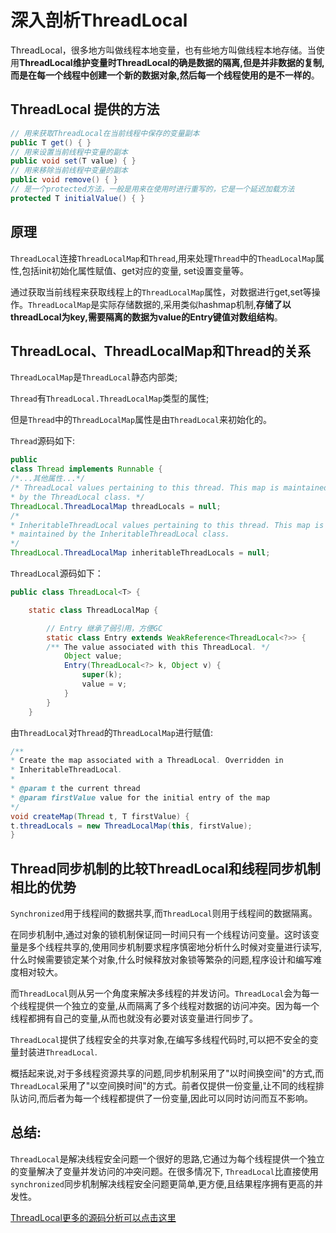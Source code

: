 # 深入剖析ThreadLocal

ThreadLocal，很多地方叫做线程本地变量，也有些地方叫做线程本地存储。当使用**ThreadLocal维护变量时ThreadLocal的确是数据的隔离,但是并非数据的复制,而是在每一个线程中创建一个新的数据对象,然后每一个线程使用的是不一样的**。

## ThreadLocal 提供的方法

```java
// 用来获取ThreadLocal在当前线程中保存的变量副本
public T get() { }
// 用来设置当前线程中变量的副本
public void set(T value) { }
// 用来移除当前线程中变量的副本
public void remove() { }
// 是一个protected方法，一般是用来在使用时进行重写的，它是一个延迟加载方法
protected T initialValue() { }
```

## 原理
`ThreadLocal`连接`ThreadLocalMap`和`Thread`,用来处理`Thread`中的`TheadLocalMap`属性,包括init初始化属性赋值、get对应的变量, set设置变量等。

通过获取当前线程来获取线程上的`ThreadLocalMap`属性，对数据进行get,set等操作。`ThreadLocalMap`是实际存储数据的,采用类似hashmap机制,**存储了以threadLocal为key,需要隔离的数据为value的Entry键值对数组结构**。

## ThreadLocal、ThreadLocalMap和Thread的关系
`ThreadLocalMap`是`ThreadLocal`静态内部类;

`Thread`有`ThreadLocal.ThreadLocalMap`类型的属性;

但是`Thread`中的`ThreadLocalMap`属性是由`ThreadLocal`来初始化的。

`Thread`源码如下:

```java
public
class Thread implements Runnable {
/*...其他属性...*/
/* ThreadLocal values pertaining to this thread. This map is maintained
* by the ThreadLocal class. */
ThreadLocal.ThreadLocalMap threadLocals = null;
/*
* InheritableThreadLocal values pertaining to this thread. This map is
* maintained by the InheritableThreadLocal class.
*/
ThreadLocal.ThreadLocalMap inheritableThreadLocals = null;
```

`ThreadLocal`源码如下：
```java
public class ThreadLocal<T> {

	static class ThreadLocalMap {

		// Entry 继承了弱引用，方便GC
		static class Entry extends WeakReference<ThreadLocal<?>> {
		/** The value associated with this ThreadLocal. */
			Object value;
			Entry(ThreadLocal<?> k, Object v) {
				super(k);
				value = v;
			}
		}
	}
```

由`ThreadLocal`对`Thread`的`ThreadLocalMap`进行赋值:
```java
/**
* Create the map associated with a ThreadLocal. Overridden in
* InheritableThreadLocal.
*
* @param t the current thread
* @param firstValue value for the initial entry of the map
*/
void createMap(Thread t, T firstValue) {
t.threadLocals = new ThreadLocalMap(this, firstValue);
}
```

## Thread同步机制的比较ThreadLocal和线程同步机制相比的优势

`Synchronized`用于线程间的数据共享,而`ThreadLocal`则用于线程间的数据隔离。

在同步机制中,通过对象的锁机制保证同一时间只有一个线程访问变量。这时该变量是多个线程共享的,使用同步机制要求程序慎密地分析什么时候对变量进行读写,什么时候需要锁定某个对象,什么时候释放对象锁等繁杂的问题,程序设计和编写难度相对较大。

而`ThreadLocal`则从另一个角度来解决多线程的并发访问。`ThreadLocal`会为每一个线程提供一个独立的变量,从而隔离了多个线程对数据的访问冲突。因为每一个线程都拥有自己的变量,从而也就没有必要对该变量进行同步了。

`ThreadLocal`提供了线程安全的共享对象,在编写多线程代码时,可以把不安全的变量封装进`ThreadLocal`.

概括起来说,对于多线程资源共享的问题,同步机制采用了"以时间换空间"的方式,而`ThreadLocal`采用了"以空间换时间"的方式。前者仅提供一份变量,让不同的线程排队访问,而后者为每一个线程都提供了一份变量,因此可以同时访问而互不影响。

## 总结:

`ThreadLocal`是解决线程安全问题一个很好的思路,它通过为每个线程提供一个独立的变量解决了变量并发访问的冲突问题。在很多情况下, `ThreadLocal`比直接使用`synchronized`同步机制解决线程安全问题更简单,更方便,且结果程序拥有更高的并发性。


[ThreadLocal更多的源码分析可以点击这里](https://www.cnblogs.com/dolphin0520/p/3920407.html)











